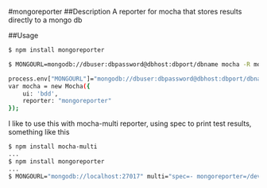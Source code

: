 #mongoreporter
##Description
A reporter for mocha that stores results directly to a mongo db

##Usage
```sh
$ npm install mongoreporter
```
```sh
$ MONGOURL=mongodb://dbuser:dbpassword@dbhost:dbport/dbname mocha -R mongoreporter
```
```sh
process.env["MONGOURL"]="mongodb://dbuser:dbpassword@dbhost:dbport/dbname mocha -R mongoreporter";
var mocha = new Mocha({
    ui: 'bdd',
    reporter: "mongoreporter"
});
```

I like to use this with mocha-multi reporter, using spec to print test results, something like this
```sh
$ npm install mocha-multi
...
$ npm install mongoreporter
...
$ MONGOURL="mongodb://localhost:27017" multi="spec=- mongoreporter=/dev/null" mocha -R mocha-multi
```